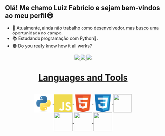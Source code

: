 <h2>Olá! Me chamo Luiz Fabrício e sejam bem-vindos ao meu perfil😄</h2>

- 🚩 Atualmente, ainda não trabalho como desenvolvedor, mas busco uma oportunidade no campo.
- 📚 Estudando programação com Python🐍. 
- 🟠 Do you really know how it all works? 

<!--Minhas estatísticas-->

<p align="center">
  <a href="https://github.com/luizfabriciorex">
    
  <img height="50%" width="auto" src ="https://github-readme-stats.vercel.app/api?username=luizfabriciorex&show_icons=true&count_private=true&theme=vue&hide_border=true&hide=issues,contribs&bg_color=00000000">
  
  <img height="50%" width="auto" src ="https://github-readme-stats.vercel.app/api/top-langs/?username=luizfabriciorex&layout=compact&hide_border=true&theme=vue&bg_color=00000000&langs_count=16">
  
  <img src ="https://github-readme-streak-stats.herokuapp.com?user=luizfabriciorex&theme=vue-dark&hide_border=true&background=FFFFFF00">
</p>

 ##
  
<!--Languages and Tools-->
  
<h1 align="center">Languages and Tools</h1>  
<div align="center"><br>
  
  <img align="center" height="60" width="60" src="https://raw.githubusercontent.com/devicons/devicon/master/icons/python/python-original.svg">
  <img align="center" height="60" width="60" src="https://raw.githubusercontent.com/devicons/devicon/master/icons/javascript/javascript-plain.svg">
  <img align="center" height="60" width="60" src="https://raw.githubusercontent.com/devicons/devicon/master/icons/html5/html5-original.svg">
  <img align="center" height="60" width="60" src="https://raw.githubusercontent.com/devicons/devicon/master/icons/css3/css3-original.svg">
  <img align="center" height="60" width="60" src="https://cdn.jsdelivr.net/gh/devicons/devicon/icons/dart/dart-original.svg" />
  <br>
  <img align="center" height="60" width="60" src="https://cdn.jsdelivr.net/gh/devicons/devicon/icons/flutter/flutter-original.svg" />
  <img align="center" height="60" width="60" src="https://cdn.jsdelivr.net/gh/devicons/devicon/icons/vscode/vscode-original.svg" />
  <img align="center" height="60" width="60" src="https://cdn.jsdelivr.net/gh/devicons/devicon/icons/androidstudio/androidstudio-original.svg"/>
</div>



